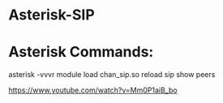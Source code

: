 # Asterisk-SIP

Asterisk Commands:
===================
asterisk -vvvr
module load chan_sip.so
reload
sip show peers

https://www.youtube.com/watch?v=Mm0P1aiB_bo
